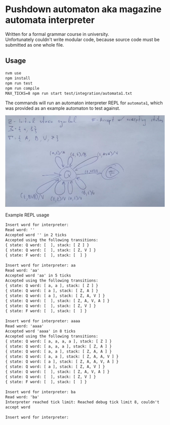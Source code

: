# Pushdown automaton aka magazine automata interpreter

Written for a formal grammar course in university.  
Unfortunately couldn't write modular code, because source code must be submitted as one whole file.  

## Usage
```
nvm use
npm install
npm run test
npm run compile
MAX_TICKS=8 npm run start test/integration/automata1.txt
```

The commands will run an automaton interpreter REPL for `automata1`, which was provided as an example automaton to test against.  

![Automata1 illustration](./test/integration/automata1.jpg)  

Example REPL usage
```
Insert word for interpreter: 
Read word: ''
Accepted word '' in 2 ticks
Accepted using the following transitions:
{ state: Q word: [  ], stack: [ Z ] }
{ state: Q word: [  ], stack: [ Z, V ] }
{ state: F word: [  ], stack: [  ] }

Insert word for interpreter: aa
Read word: 'aa'
Accepted word 'aa' in 5 ticks
Accepted using the following transitions:
{ state: Q word: [ a, a ], stack: [ Z ] }
{ state: Q word: [ a ], stack: [ Z, A ] }
{ state: Q word: [ a ], stack: [ Z, A, V ] }
{ state: Q word: [  ], stack: [ Z, A, V, A ] }
{ state: Q word: [  ], stack: [ Z, V ] }
{ state: F word: [  ], stack: [  ] }

Insert word for interpreter: aaaa
Read word: 'aaaa'
Accepted word 'aaaa' in 8 ticks
Accepted using the following transitions:
{ state: Q word: [ a, a, a, a ], stack: [ Z ] }
{ state: Q word: [ a, a, a ], stack: [ Z, A ] }
{ state: Q word: [ a, a ], stack: [ Z, A, A ] }
{ state: Q word: [ a, a ], stack: [ Z, A, A, V ] }
{ state: Q word: [ a ], stack: [ Z, A, A, V, A ] }
{ state: Q word: [ a ], stack: [ Z, A, V ] }
{ state: Q word: [  ], stack: [ Z, A, V, A ] }
{ state: Q word: [  ], stack: [ Z, V ] }
{ state: F word: [  ], stack: [  ] }

Insert word for interpreter: ba
Read word: 'ba'
Interpreter reached tick limit: Reached debug tick limit 8, couldn't accept word

Insert word for interpreter: 
```